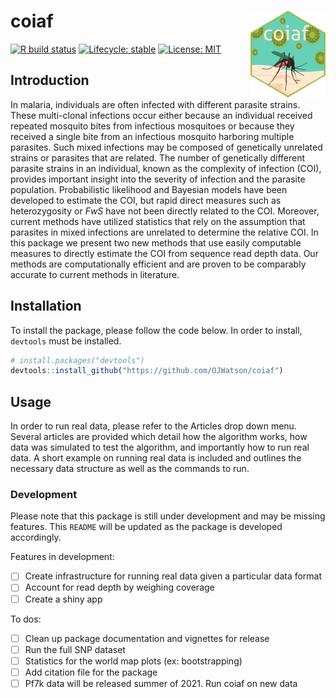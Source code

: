 
<!-- README.md is generated from README.Rmd. Please edit that file -->

# coiaf <a href='https://ojwatson.github.io/coiaf/'><img src='man/figures/logo.png' align="right" height="139" /></a>

<!-- badges: start -->

[![R build
status](https://github.com/OJWatson/coiaf/workflows/R-CMD-check/badge.svg)](https://github.com/OJWatson/coiaf/actions)
[![Lifecycle:
stable](https://img.shields.io/badge/lifecycle-stable-brightgreen.svg)](https://www.tidyverse.org/lifecycle/#stable)
[![License:
MIT](https://img.shields.io/badge/License-MIT-yellow.svg)](https://opensource.org/licenses/MIT)
<!-- badges: end -->

## Introduction

In malaria, individuals are often infected with different parasite
strains. These multi-clonal infections occur either because an
individual received repeated mosquito bites from infectious mosquitoes
or because they received a single bite from an infectious mosquito
harboring multiple parasites. Such mixed infections may be composed of
genetically unrelated strains or parasites that are related. The number
of genetically different parasite strains in an individual, known as the
complexity of infection (COI), provides important insight into the
severity of infection and the parasite population. Probabilistic
likelihood and Bayesian models have been developed to estimate the COI,
but rapid direct measures such as heterozygosity or *FwS* have not been
directly related to the COI. Moreover, current methods have utilized
statistics that rely on the assumption that parasites in mixed
infections are unrelated to determine the relative COI. In this package
we present two new methods that use easily computable measures to
directly estimate the COI from sequence read depth data. Our methods are
computationally efficient and are proven to be comparably accurate to
current methods in literature.

## Installation

To install the package, please follow the code below. In order to
install, `devtools` must be installed.

``` r
# install.packages("devtools")
devtools::install_github("https://github.com/OJWatson/coiaf")
```

## Usage

In order to run real data, please refer to the Articles drop down menu.
Several articles are provided which detail how the algorithm works, how
data was simulated to test the algorithm, and importantly how to run
real data. A short example on running real data is included and outlines
the necessary data structure as well as the commands to run.

### Development

Please note that this package is still under development and may be
missing features. This `README` will be updated as the package is
developed accordingly.

Features in development:

  - [ ] Create infrastructure for running real data given a particular
    data format
  - [ ] Account for read depth by weighing coverage
  - [ ] Create a shiny app

To dos:

  - [ ] Clean up package documentation and vignettes for release
  - [ ] Run the full SNP dataset
  - [ ] Statistics for the world map plots (ex: bootstrapping)
  - [ ] Add citation file for the package
  - [ ] Pf7k data will be released summer of 2021. Run coiaf on new data
